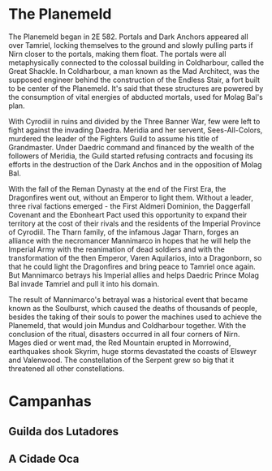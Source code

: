 # The Planemeld

The Planemeld began in 2E 582. Portals and Dark Anchors appeared all over Tamriel, locking themselves to the ground and slowly pulling parts if Nirn closer to the portals, making them float. The portals were all metaphysically connected to the colossal building in Coldharbour, called the Great Shackle. In Coldharbour, a man known as the Mad Architect, was the supposed engineer behind the construction of the Endless Stair, a fort built to be center of the Planemeld. It's said that these structures are powered by the consumption of vital energies of abducted mortals, used for Molag Bal's plan.

With Cyrodiil in ruins and divided by the Three Banner War, few were left to fight against the invading Daedra. Meridia and her servent, Sees-All-Colors, murdered the leader of the Fighters Guild to assume his title of Grandmaster. Under Daedric command and financed by the wealth of the followers of Meridia, the Guild started refusing contracts and focusing its efforts in the destruction of the Dark Anchos and in the opposition of Molag Bal.

With the fall of the Reman Dynasty at the end of the First Era, the Dragonfires went out, without an Emperor to light them. Without a leader, three rival factions emerged - the First Aldmeri Dominion, the Daggerfall Covenant and the Ebonheart Pact used this opportunity to expand their territory at the cost of their rivals and the residents of the Imperial Province of Cyrodiil. The Tharn family, of the infamous Jagar Tharn, forges an alliance with the necromancer Mannimarco in hopes that he will help the Imperial Army with the reanimation of dead soldiers and with the transformation of the then Emperor, Varen Aquilarios, into a Dragonborn, so that he could light the Dragonfires and bring peace to Tamriel once again. But Mannimarco betrays his Imperial allies and helps Daedric Prince Molag Bal invade Tamriel and pull it into his domain.

The result of Mannimarco's betrayal was a historical event that became known as the Soulburst, which caused the deaths of thousands of people, besides the taking of their souls to power the machines used to achieve the Planemeld, that would join Mundus and Coldharbour together. With the conclusion of the ritual, disasters occurred in all four corners of Nirn. Mages died or went mad, the Red Mountain erupted in Morrowind, earthquakes shook Skyrim, huge storms devastated the coasts of Elsweyr and Valenwood. The constellation of the Serpent grew so big that it threatened all other constellations.

# Campanhas
## Guilda dos Lutadores
## A Cidade Oca